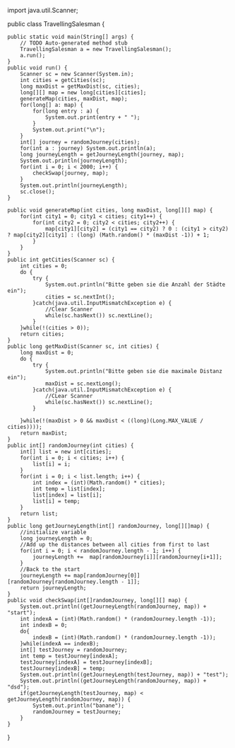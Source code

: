 import java.util.Scanner;

public class TravellingSalesman {

	public static void main(String[] args) {
		// TODO Auto-generated method stub
		TravellingSalesman a = new TravellingSalesman();
		a.run();
	}
	public void run() {
		Scanner sc = new Scanner(System.in);
		int cities = getCities(sc);
		long maxDist = getMaxDist(sc, cities);
		long[][] map = new long[cities][cities];
		generateMap(cities, maxDist, map);
		for(long[] a: map) {
			for(long entry : a) {
				System.out.print(entry + " ");
			}
			System.out.print("\n");
		}
		int[] journey = randomJourney(cities);
		for(int a : journey) System.out.println(a);
		long journeyLength = getJourneyLength(journey, map);
		System.out.println(journeyLength);
		for(int i = 0; i < 2000; i++) {
			checkSwap(journey, map);
		}
		System.out.println(journeyLength);
		sc.close();
	}
	 
	public void generateMap(int cities, long maxDist, long[][] map) {
		for(int city1 = 0; city1 < cities; city1++) {
			for(int city2 = 0; city2 < cities; city2++) {
				map[city1][city2] = (city1 == city2) ? 0 : (city1 > city2) ? map[city2][city1] : (long) (Math.random() * (maxDist -1)) + 1;
			}
		}
	}
	public int getCities(Scanner sc) {
		int cities = 0;
		do {
			try {
				System.out.println("Bitte geben sie die Anzahl der Städte ein");
				cities = sc.nextInt();
			}catch(java.util.InputMismatchException e) {
				//Clear Scanner
				while(sc.hasNext()) sc.nextLine();
			}
		}while(!(cities > 0));
		return cities;
	}
	public long getMaxDist(Scanner sc, int cities) {
		long maxDist = 0;
		do {
			try {
				System.out.println("Bitte geben sie die maximale Distanz ein");
				maxDist = sc.nextLong();
			}catch(java.util.InputMismatchException e) {
				//CLear Scanner
				while(sc.hasNext()) sc.nextLine();
			}
			
		}while(!(maxDist > 0 && maxDist < ((long)(Long.MAX_VALUE / cities))));
		return maxDist;
	}
	public int[] randomJourney(int cities) {
		int[] list = new int[cities];
		for(int i = 0; i < cities; i++) {
			list[i] = i;
		}
		for(int i = 0; i < list.length; i++) {
			int index = (int)(Math.random() * cities); 
			int temp = list[index];
			list[index] = list[i];
			list[i] = temp;
		}
		return list;
	}
	public long getJourneyLength(int[] randomJourney, long[][]map) {
		//initialize variable
		long journeyLength = 0;
		//Add up the distances between all cities from first to last
		for(int i = 0; i < randomJourney.length - 1; i++) {
			journeyLength +=  map[randomJourney[i]][randomJourney[i+1]];
		}
		//Back to the start
		journeyLength += map[randomJourney[0]][randomJourney[randomJourney.length - 1]];
		return journeyLength;
	}
	public void checkSwap(int[]randomJourney, long[][] map) {
		System.out.println((getJourneyLength(randomJourney, map)) + "start");
		int indexA = (int)(Math.random() * (randomJourney.length -1));
		int indexB = 0;
		do{
			indexB = (int)(Math.random() * (randomJourney.length -1));
		}while(indexA == indexB);
		int[] testJourney = randomJourney;
		int temp = testJourney[indexA];
		testJourney[indexA] = testJourney[indexB];
		testJourney[indexB] = temp;
		System.out.println((getJourneyLength(testJourney, map)) + "test");
		System.out.println((getJourneyLength(randomJourney, map)) + "dsd");
		if(getJourneyLength(testJourney, map) < getJourneyLength(randomJourney, map)) {
			System.out.println("banane");
			randomJourney = testJourney;
		}
	}
	

}
